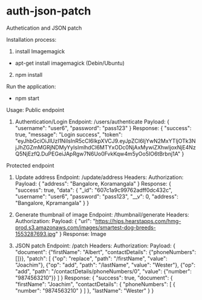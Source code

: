 # auth-json-patch
Authetication and JSON patch

Installation process:
1. install Imagemagick
 - apt-get install imagemagick (Debin/Ubuntu)

2. npm install

Run the application:
 - npm start

Usage:
Public endpoint
1. Authentication/Login
  Endpoint: /users/authenticate
  Payload: {
        "username": "user6",
        "password": "pass123"
    }
  Response: {
        "success": true,
        "message": "Login success",
        "token": "eyJhbGciOiJIUzI1NiIsInR5cCI6IkpXVCJ9.eyJpZCI6IjYwN2MxYTljOTk3NjJhZGZmMGRjNDMyYyIsImlhdCI6MTYxODc0NjAxMywiZXhwIjoxNjE4NzQ5NjEzfQ.DuPEGeiJApRgw7N6Uo0FvkKqw4m5yOo5IO6tBrbnj1A"
    }

Protected endpoint
1. Update address
  Endpoint: /update/address
  Headers: Authorization: <token>
  Payload: {
        "address": "Bangalore, Koramangala"
    }
  Response: {
        "success": true,
        "data": {
            "_id": "607c1a9c99762adff0dc432c",
            "username": "user6",
            "password": "pass123",
            "__v": 0,
            "address": "Bangalore, Kpramangala"
        }
    }
2. Generate thumbnail of image
  Endpoint: /thumbnail/generate
  Headers: Authorization: <token>
  Payload: {
        "url": "https://hips.hearstapps.com/hmg-prod.s3.amazonaws.com/images/smartest-dog-breeds-1553287693.jpg"
    }
  Response: Image

3. JSON patch
  Endpoint: /patch
  Headers: Authorization: <token>
  Payload: {
        "document": {"firstName": "Albert", "contactDetails": {"phoneNumbers": []}},
        "patch": [
            {"op": "replace", "path": "/firstName", "value": "Joachim"},
            {"op": "add", "path": "/lastName", "value": "Wester"},
            {"op": "add", "path": "/contactDetails/phoneNumbers/0", "value": {"number": "9874563210"}}
        ]
    }
  Response: {
        "success": true,
        "document": {
            "firstName": "Joachim",
            "contactDetails": {
                "phoneNumbers": [
                    {
                        "number": "9874563210"
                    }
                ]
            },
            "lastName": "Wester"
        }
    }

